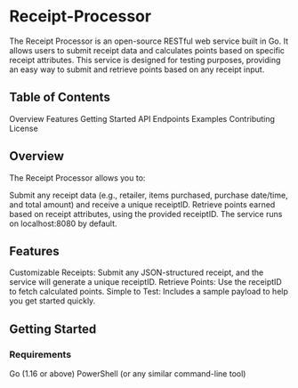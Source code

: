 # Receipt-Processor
The Receipt Processor is an open-source RESTful web service built in Go. It allows users to submit receipt data and calculates points based on specific receipt attributes. This service is designed for testing purposes, providing an easy way to submit and retrieve points based on any receipt input.

## Table of Contents
Overview
Features
Getting Started
API Endpoints
Examples
Contributing
License

## Overview
The Receipt Processor allows you to:

Submit any receipt data (e.g., retailer, items purchased, purchase date/time, and total amount) and receive a unique receiptID.
Retrieve points earned based on receipt attributes, using the provided receiptID.
The service runs on localhost:8080 by default.

## Features
Customizable Receipts: Submit any JSON-structured receipt, and the service will generate a unique receiptID.
Retrieve Points: Use the receiptID to fetch calculated points.
Simple to Test: Includes a sample payload to help you get started quickly.

## Getting Started
### Requirements
Go (1.16 or above)
PowerShell (or any similar command-line tool)

